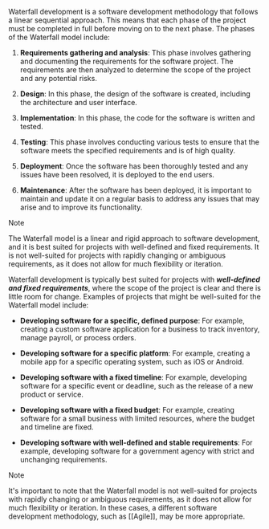 Waterfall development is a software development methodology that follows a linear sequential approach. This means that each phase of the project must be completed in full before moving on to the next phase. The phases of the Waterfall model include:

1.  **Requirements gathering and analysis**: This phase involves gathering and documenting the requirements for the software project. The requirements are then analyzed to determine the scope of the project and any potential risks.

2.  **Design**: In this phase, the design of the software is created, including the architecture and user interface.

3.  **Implementation**: In this phase, the code for the software is written and tested.

4.  **Testing**: This phase involves conducting various tests to ensure that the software meets the specified requirements and is of high quality.

5.  **Deployment**: Once the software has been thoroughly tested and any issues have been resolved, it is deployed to the end users.

6.  **Maintenance**: After the software has been deployed, it is important to maintain and update it on a regular basis to address any issues that may arise and to improve its functionality.

>[!NOTE]
>The Waterfall model is a linear and rigid approach to software development, and it is best suited for projects with well-defined and fixed requirements. It is not well-suited for projects with rapidly changing or ambiguous requirements, as it does not allow for much flexibility or iteration.

Waterfall development is typically best suited for projects with ___well-defined and fixed requirements___, where the scope of the project is clear and there is little room for change. Examples of projects that might be well-suited for the Waterfall model include:

- **Developing software for a specific, defined purpose**: For example, creating a custom software application for a business to track inventory, manage payroll, or process orders.

- **Developing software for a specific platform**: For example, creating a mobile app for a specific operating system, such as iOS or Android.

- **Developing software with a fixed timeline**: For example, developing software for a specific event or deadline, such as the release of a new product or service.

- **Developing software with a fixed budget**: For example, creating software for a small business with limited resources, where the budget and timeline are fixed.

- **Developing software with well-defined and stable requirements**: For example, developing software for a government agency with strict and unchanging requirements.

>[!NOTE]
>It's important to note that the Waterfall model is not well-suited for projects with rapidly changing or ambiguous requirements, as it does not allow for much flexibility or iteration. In these cases, a different software development methodology, such as [[Agile]], may be more appropriate.